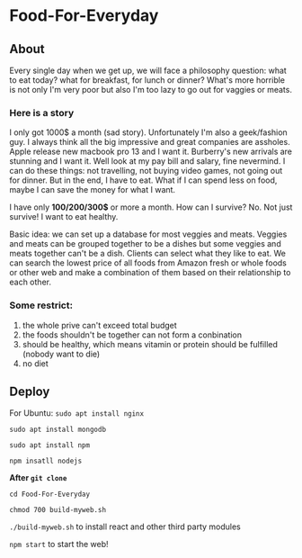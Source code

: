 # Food-For-Everyday

## About

Every single day when we get up, we will face a philosophy question: what to eat today? what for breakfast, for lunch or dinner? What's more horrible is not only I'm very poor but also I'm too lazy to go out for vaggies or meats.

### Here is a story 
I only got 1000$ a month (sad story). Unfortunately I'm also a geek/fashion guy. I always think all the big impressive and great companies are assholes. Apple release new macbook pro 13 and I want it. Burberry's new arrivals are stunning and I want it. Well look at my pay bill and salary, fine nevermind. I can do these things: not travelling, not buying video games, not going out for dinner. But in the end, I have to eat. What if I can spend less on food, maybe I can save the money for what I want.

I have only **100$/200$/300$** or more a month. How can I survive? No. Not just survive! I want to eat healthy.

Basic idea: we can set up a database for most veggies and meats. Veggies and meats can be grouped together to be a dishes but some veggies and meats together can't be a dish. Clients can select what they like to eat. We can search the lowest price of all foods from Amazon fresh or whole foods or other web and make a combination of them based on their relationship to each other.

### Some restrict: 
1) the whole prive can't exceed total budget
2) the foods shouldn't be together can not form a conbination 
3) should be healthy, which means vitamin or protein should be fulfilled (nobody want to die) 
4) no diet

## Deploy

For Ubuntu:
`sudo apt install nginx`

`sudo apt install mongodb`

`sudo apt install npm`

`npm insatll nodejs`

**After `git clone`**

`cd Food-For-Everyday`

`chmod 700 build-myweb.sh`

`./build-myweb.sh` to install react and other third party modules

`npm start` to start the web!
